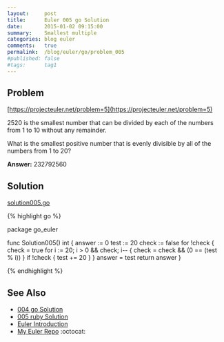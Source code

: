 ```yaml
---
layout:     post
title:      Euler 005 go Solution
date:       2015-01-02 09:15:00
summary:    Smallest multiple
categories: blog euler
comments:   true
permalink:  /blog/euler/go/problem_005
#published: false
#tags:      tag1
---
```


## Problem

[https://projecteuler.net/problem=5](https://projecteuler.net/problem=5)

2520 is the smallest number that can be divided by each of the numbers from 1 to 10 without any remainder.

What is the smallest positive number that is evenly divisible by all of the numbers from 1 to 20?

**Answer:** 232792560

## Solution

[solution005.go](https://github.com/tvarley/go_euler/blob/master/solution005.go)

{% highlight go %}

package go_euler

func Solution005() int {
  answer := 0
  test := 20
  check := false
  for !check {
    check = true
    for i := 20; i > 0 && check; i-- {
      check = check && (0 == (test % i))
    }
    if !check {
      test += 20
    }
  }
  answer = test
  return answer
}

{% endhighlight %}

## See Also
* [004 go Solution]({{site.baseurl}}/blog/euler/go/problem_004)
* [005 ruby Solution]({{site.baseurl}}/blog/euler/ruby/problem_005)
* [Euler Introduction]({{site.baseurl}}/blog/euler/introduction)
* [My Euler Repo](https://github.com/tvarley/euler) :octocat:
